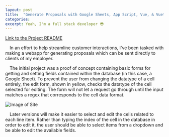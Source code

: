 ```yaml
---
layout: post
title:  "Generate Proposals with Google Sheets, App Script, Vue, & Vuetify"
categories: 
excerpt: Yeah, I'm a full stack developer 😎
---
```


[Link to the Project README](https://github.com/radiosketch/edu/tree/master/Software%20Engineering/Websites/google_sheets_site)

&emsp;In an effort to help streamline customer interactions, I've been tasked with making a webapp for generating proposals which can be sent directly to clients of my employer.   

&emsp;The initial project was a proof of concept containing basic forms for getting and setting fields contained within the database (in this case, a Google Sheet). To prevent the user from changing the datatype of a cell entirely, the edit form, shown in yellow, checks the datatype of the cell selected for editing. The form will not let a request go through until the input matches a regex that corresponds to the cell data format.  

![Image of Site](https://cdn.discordapp.com/attachments/513555424247676929/1035358405788971098/sheets_site_10_27_2022.PNG)

&emsp;Later versions will make it easier to select and edit the cells related to each line item. Rather than typing the index of the cell in the database in order to edit it, the user should be able to select items from a dropdown and be able to edit the available fields.  


